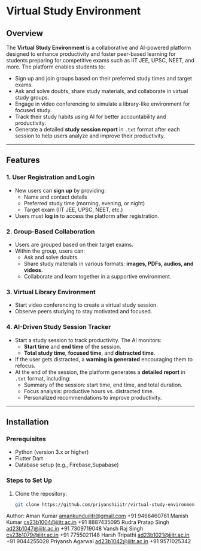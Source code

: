 # Virtual Study Environment

## Overview

The **Virtual Study Environment** is a collaborative and AI-powered platform designed to enhance productivity and foster peer-based learning for students preparing for competitive exams such as IIT JEE, UPSC, NEET, and more. The platform enables students to:

- Sign up and join groups based on their preferred study times and target exams.
- Ask and solve doubts, share study materials, and collaborate in virtual study groups.
- Engage in video conferencing to simulate a library-like environment for focused study.
- Track their study habits using AI for better accountability and productivity.
- Generate a detailed **study session report** in `.txt` format after each session to help users analyze and improve their productivity.

---

## Features

### 1. **User Registration and Login**
- New users can **sign up** by providing:
  - Name and contact details
  - Preferred study time (morning, evening, or night)
  - Target exam (IIT JEE, UPSC, NEET, etc.)
- Users must **log in** to access the platform after registration.

### 2. **Group-Based Collaboration**
- Users are grouped based on their target exams.
- Within the group, users can:
  - Ask and solve doubts.
  - Share study materials in various formats: **images, PDFs, audios, and videos**.
  - Collaborate and learn together in a supportive environment.

### 3. **Virtual Library Environment**
- Start video conferencing to create a virtual study session.
- Observe peers studying to stay motivated and focused.

### 4. **AI-Driven Study Session Tracker**
- Start a study session to track productivity. The AI monitors:
  - **Start time** and **end time** of the session.
  - **Total study time**, **focused time**, and **distracted time**.
- If the user gets distracted, a **warning is generated** encouraging them to refocus.
- At the end of the session, the platform generates a **detailed report** in `.txt` format, including:
  - Summary of the session: start time, end time, and total duration.
  - Focus analysis: productive hours vs. distracted time.
  - Personalized recommendations to improve productivity.

---

## Installation

### Prerequisites
- Python (version 3.x or higher)
- Flutter Dart
- Database setup (e.g., Firebase,Supabase)

### Steps to Set Up
1. Clone the repository:
   ```bash
   git clone https://github.com/priyanshiiitr/virtual-study-environment.git

Author:
Aman Kumar amankunduiiitr@gmail.com +91 9466460761
Manish Kumar cs23b1004@iiitr.ac.in  +91 8887435095
Rudra Pratap Singh ad23b1047@iiitr.ac.in +91 7309719048
Vansh Raj Singh cs23b1079@iiitr.ac.in    +91 7755021148
Harsh Tripathi  ad23b1021@iiitr.ac.in    +91 9044255028 
Priyansh Agarwal ad23b1042@iiitr.ac.in   +91 9571025342
